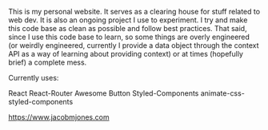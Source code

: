 This is my personal website. It serves as a clearing house for stuff related to web dev. It is also an ongoing project I use to experiment. I try and make this code base as clean as possible and follow best practices. That said, since I use this code base to learn, so some things are overly engineered (or weirdly engineered, currently I provide a data object through the context API as a way of learning about providing context) or at times (hopefully brief) a complete mess. 

Currently uses:

React
React-Router
Awesome Button
Styled-Components
animate-css-styled-components


https://www.jacobmjones.com